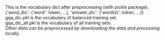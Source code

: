 This is the vocabulary dict after preprocessing (with pickle package).   
{'word_dic': {'word': token, ...}, 'answer_dic': {'word(s)': token, ...}}  
gqa_dic.pkl is the vocabulary of balanced training set.  
  gqa_dic_all.pkl is the vocabulary of all training sets.   
  *Other data can be preprocessed by downloading the data and processing locally.* 
